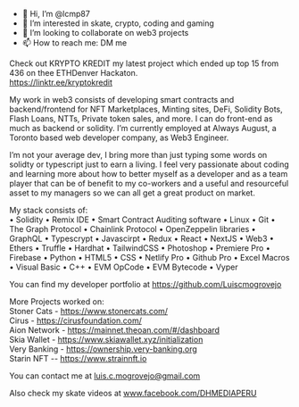 - 👋 Hi, I’m @lcmp87
- 👀 I’m interested in skate, crypto, coding and gaming
- 💞️ I’m looking to collaborate on web3 projects
- 📫 How to reach me: DM me

Check out KRYPTO KREDIT my latest project which ended up top 15 from 436 on thee ETHDenver Hackaton.<br>
https://linktr.ee/kryptokredit

My work in web3 consists of developing smart contracts and backend/frontend for NFT Marketplaces, Minting sites, DeFi, Solidity Bots, Flash Loans, NTTs, Private token sales, and more. I can do front-end as much as backend or solidity. I’m currently employed at Always August, a Toronto based web developer company, as Web3 Engineer. 

I’m not your average dev, I bring more than just typing some words on solidty or typescript just to earn a living. I feel very passionate about coding and learning more about how to better myself as a developer and as a team player that can be of benefit to my co-workers and a useful and resourceful asset to my managers so we can all get a great product on market.

My stack consists of: <br>
• Solidity • Remix IDE • Smart Contract Auditing software • Linux • Git • The Graph Protocol • Chainlink Protocol • OpenZeppelin libraries • GraphQL • Typescrypt • Javascirpt • Redux • React • NextJS • Web3 • Ethers • Truffle • Hardhat • TailwindCSS • Photoshop • Premiere Pro • Firebase • Python • HTML5 • CSS • Netlify Pro • Github Pro • Excel Macros • Visual Basic • C++ • EVM OpCode • EVM Bytecode • Vyper

You can find my developer portfolio at
https://github.com/Luiscmogrovejo

More Projects worked on: <br>
Stoner Cats - https://www.stonercats.com/ <br>
Cirus - https://cirusfoundation.com/ <br>
Aion Network - https://mainnet.theoan.com/#/dashboard <br>
Skia Wallet - https://www.skiawallet.xyz/initialization <br>
Very Banking - https://ownership.very-banking.org <br>
Starin NFT -- https://www.strainnft.io <br>

You can contact me at luis.c.mogrovejo@gmail.com

Also check my skate videos at www.facebook.com/DHMEDIAPERU
